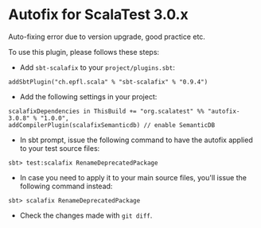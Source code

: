# Autofix for ScalaTest 3.0.x
Auto-fixing error due to version upgrade, good practice etc.

To use this plugin, please follows these steps: 

  - Add `sbt-scalafix` to your `project/plugins.sbt`:

```
addSbtPlugin("ch.epfl.scala" % "sbt-scalafix" % "0.9.4")
```

  - Add the following settings in your project: 
  
```
scalafixDependencies in ThisBuild += "org.scalatest" %% "autofix-3.0.8" % "1.0.0", 
addCompilerPlugin(scalafixSemanticdb) // enable SemanticDB
``` 

  - In sbt prompt, issue the following command to have the autofix applied to your test source files: 
  
```
sbt> test:scalafix RenameDeprecatedPackage
```

  - In case you need to apply it to your main source files, you'll issue the following command instead: 
  
```
sbt> scalafix RenameDeprecatedPackage
```  

  - Check the changes made with `git diff`.
